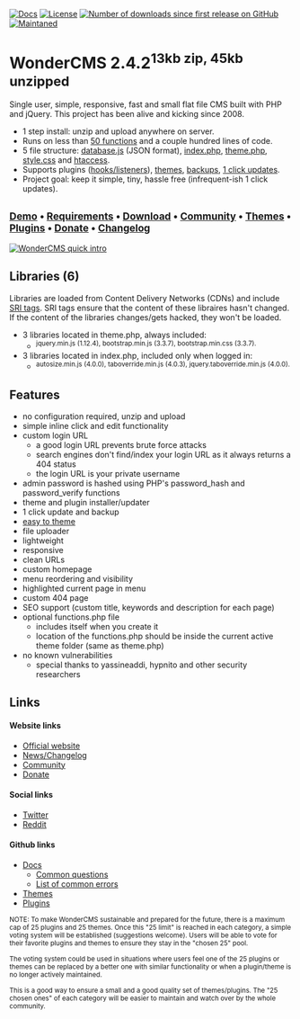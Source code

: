 [![Docs](https://img.shields.io/readthedocs/pip/stable.svg?style=for-the-badge)](https://github.com/robiso/wondercms/wiki#wondercms-documentation) [![License](https://img.shields.io/github/license/mashape/apistatus.svg?style=for-the-badge)](https://github.com/robiso/wondercms/blob/master/license) [![Number of downloads since first release on GitHub](https://img.shields.io/github/downloads/robiso/wondercms/total.svg?style=for-the-badge)]() [![Maintaned](https://img.shields.io/maintenance/yes/2018.svg?style=for-the-badge)]()

# WonderCMS 2.4.2<sup>13kb zip, 45kb unzipped</sup>
Single user, simple, responsive, fast and small flat file CMS built with PHP and jQuery.
This project has been alive and kicking since 2008.

- 1 step install:  unzip and upload anywhere on server.
- Runs on less than [50 functions](https://github.com/robiso/wondercms/wiki/List-of-all-functions) and a couple hundred lines of code.
- 5 file structure: [database.js](https://github.com/robiso/wondercms/wiki/Default-database.js#default-databasejs) (JSON format), [index.php](https://github.com/robiso/wondercms/blob/master/index.php), [theme.php](https://github.com/robiso/wondercms/blob/master/themes/default/theme.php), [style.css](https://github.com/robiso/wondercms/blob/master/themes/default/css/style.css) and [htaccess](https://github.com/robiso/wondercms/blob/master/.htaccess).
- Supports plugins ([hooks/listeners](https://github.com/robiso/wondercms/wiki/List-of-hooks)), [themes](https://github.com/robiso/wondercms/wiki/Create-theme-in-8-easy-steps), [backups](https://github.com/robiso/wondercms/wiki/Backup-all-files), [1 click updates](https://github.com/robiso/wondercms/wiki/One-click-update).
- Project goal: keep it simple, tiny, hassle free (infrequent-ish 1 click updates).

## <sup>[Demo](https://www.wondercms.com/demo) • [Requirements](https://www.wondercms.com/requirements) • [Download](https://wondercms.com/latest) • [Community](https://wondercms.com/community) • [Themes](https://wondercms.com/themes) • [Plugins](https://wondercms.com/plugins) • [Donate](https://wondercms.com/donate) • [Changelog](https://wondercms.com/whatsnew)</sup>
<a href="https://www.wondercms.com" title="WonderCMS website"><img src="https://www.wondercms.com/WonderCMS-intro.png?v=5" alt="WonderCMS quick intro" /></a>

## Libraries (6)
Libraries are loaded from Content Delivery Networks (CDNs) and include [SRI tags](https://github.com/robiso/wondercms/wiki/Add-SRI-tags-to-your-theme-libraries#3-steps-for-more-security). SRI tags ensure that the content of these libraires hasn't changed. If the content of the libraries changes/gets hacked, they won't be loaded.
- 3 libraries located in theme.php, always included:
  - <sup>jquery.min.js (1.12.4), bootstrap.min.js (3.3.7), bootstrap.min.css (3.3.7).</sup>
- 3 libraries located in index.php, included only when logged in:
  - <sup>autosize.min.js (4.0.0), taboverride.min.js (4.0.3), jquery.taboverride.min.js (4.0.0).</sup>
  
## Features
 - no configuration required, unzip and upload
 - simple inline click and edit functionality
 - custom login URL
   - a good login URL prevents brute force attacks
   - search engines don't find/index your login URL as it always returns a 404 status
   - the login URL is your private username
 - admin password is hashed using PHP's password_hash and password_verify functions
 - theme and plugin installer/updater
 - 1 click update and backup
 - [easy to theme](https://github.com/robiso/wondercms/wiki/Create-theme-in-8-easy-steps)
 - file uploader
 - lightweight
 - responsive
 - clean URLs
 - custom homepage
 - menu reordering and visibility
 - highlighted current page in menu
 - custom 404 page
 - SEO support (custom title, keywords and description for each page)
 - optional functions.php file
   - includes itself when you create it
   - location of the functions.php should be inside the current active theme folder (same as theme.php)
 - no known vulnerabilities
   - special thanks to yassineaddi, hypnito and other security researchers

## Links
#### Website links
- [Official website](https://wondercms.com)
- [News/Changelog](https://wondercms.com/whatsnew)
- [Community](https://wondercms.com/community)
- [Donate](https://wondercms.com/donate)

#### Social links
- [Twitter](https://twitter.com/wondercms)
- [Reddit](https://reddit.com/r/WonderCMS)

#### Github links
- [Docs](https://github.com/robiso/wondercms/wiki#wondercms-documentation)
   - [Common questions](https://github.com/robiso/wondercms/wiki#common-questions--help)
   - [List of common errors](https://github.com/robiso/wondercms/wiki/List-of-common-errors#troubleshooting-common-errors)
- [Themes](https://github.com/robiso/wondercms-themes)
- [Plugins](https://github.com/robiso/wondercms-plugins)


<sub>NOTE: To make WonderCMS sustainable and prepared for the future, there is a maximum cap of 25 plugins and 25 themes.
Once this "25 limit" is reached in each category, a simple voting system will be established (suggestions welcome).
Users will be able to vote for their favorite plugins and themes to ensure they stay in the "chosen 25" pool.</sub>

<sub>The voting system could be used in situations where users feel one of the 25 plugins or themes can be replaced by a better one with similar functionality or when a plugin/theme is no longer actively maintained.</sub>

<sub>This is a good way to ensure a small and a good quality set of themes/plugins. The "25 chosen ones" of each category will be easier to maintain and watch over by the whole community.</sub>
